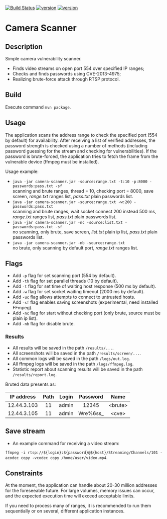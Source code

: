 [![Build Status](https://travis-ci.com/inkarnadin/alarh-camera-scanner.svg?branch=main)](https://app.travis-ci.com/github/inkarnadin/alarh-camera-scanner)
[![version](https://img.shields.io/badge/version-0.4.0-orange)](https://github.com/inkarnadin/alarh-camera-scanner/releases/tag/v0.4.0)
[![version](https://img.shields.io/badge/license-apache-yellow.svg)](https://github.com/inkarnadin/alarh-camera-scanner/blob/main/LICENSE.txt)

# Camera Scanner

## Description

Simple camera vulnerability scanner.
* Finds video streams on open port 554 over specified IP ranges;
* Checks and finds passwords using CVE-2013-4975;
* Realizing brute-force attack through RTSP protocol.

## Build

Execute command `mvn package`.

## Usage

The application scans the address range to check the specified port (554 by default) for availability. 
After receiving a list of verified addresses, the password strength is checked using a number of methods 
(including password guessing for the stream and checking for vulnerabilities). If the password is brute-forced, 
the application tries to fetch the frame from the vulnerable device (ffmpeg must be installed).

Usage example:
* `java -jar camera-scanner.jar -source:range.txt -t:10 -p:8000 -passwords:pass.txt -sf`  
scanning and brute ranges, thread = 10, checking port = 8000, save screen, *range.txt* ranges list, *pass.txt* plain passwords list.
* `java -jar camera-scanner.jar -source:range.txt -w:200 -passwords:pass.txt`  
scanning and brute ranges, wait socket connect 200 instead 500 ms, *range.txt* ranges list, *pass.txt* plain passwords list.
* `java -jar camera-scanner.jar -nc -source:list.txt -passwords:pass.txt -sf`  
no scanning, only brute, save screen, *list.txt* plain ip list, *pass.txt* plain passwords list.
* `java -jar camera-scanner.jar -nb -source:range.txt`  
no brute, only scanning by default port, *range.txt* ranges list.

## Flags
* Add `-p` flag for set scanning port (554 by default).
* Add `-th` flag for set parallel threads (10 by default).
* Add `-t` flag for set time of waiting host response (500 ms by default).
* Add `-w` flag for set socket waiting timeout (2000 ms by default).
* Add `-uc` flag allows attempts to connect to untrusted hosts.
* Add `-sf` flag enables saving screenshots (experimental, need installed FFmpeg).
* Add `-nc` flag for start without checking port (only brute, source must be plain ip list).
* Add `-nb` flag for disable brute.

### Results
* All results will be saved in the path `/results/...`.
* All screenshots will be saved in the path `/results/screen/...`.
* All common logs will be saved in the path `/logs/out.log`.
* All ffmpeg logs will be saved in the path `/logs/ffmpeg.log`.
* Statistic report about scanning results will be saved in the path `/results/report.log`.

Bruted data presents as:

|IP address    |Path      |Login    |Password     |Name               |
|:------------:|:--------:|:-------:|:-----------:|:-----------------:|
|12.44.3.103   |11        |admin    |12345        |\<brute\>          |
|12.44.3.105   |11        |admin    |Wre%6ss_     |\<cve\>            |
 
## Save stream
* An example command for receiving a video stream:

 `ffmpeg -i rtsp://${login}:${password}@${host}/Streaming/Channels/101 -acodec copy -vcodec copy /home/user/video.mp4`.
 
## Constraints
At the moment, the application can handle about 20-30 million addresses for the foreseeable future. For large volumes, 
memory issues can occur, and the expected execution time will exceed acceptable limits.

If you need to process many of ranges, it is recommended to run them sequentially or on several, different 
application instances. 